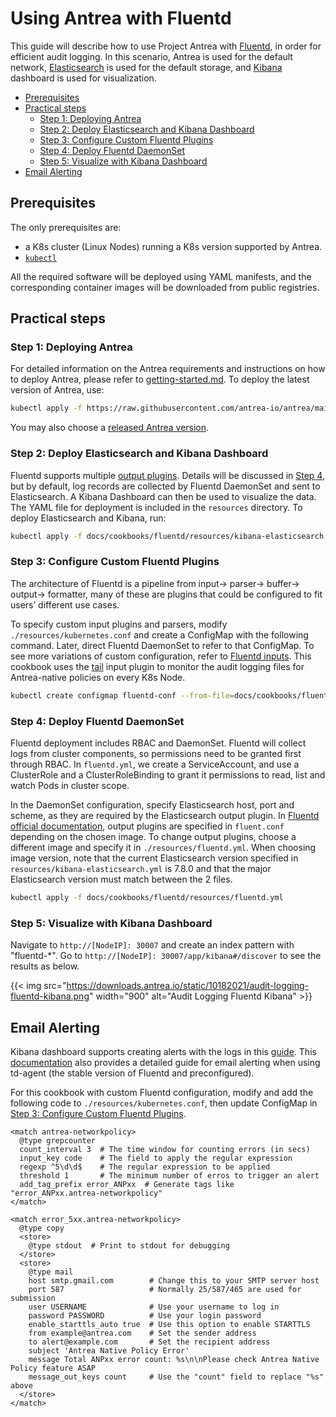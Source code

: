# Using Antrea with Fluentd

This guide will describe how to use Project Antrea with
[Fluentd](https://github.com/fluent/fluentd-kubernetes-daemonset),
in order for efficient audit logging.
In this scenario, Antrea is used for the default network,
[Elasticsearch](https://www.elastic.co/) is used for the default storage,
and [Kibana](https://www.elastic.co/kibana/) dashboard is used for visualization.

<!-- toc -->
- [Prerequisites](#prerequisites)
- [Practical steps](#practical-steps)
  - [Step 1: Deploying Antrea](#step-1-deploying-antrea)
  - [Step 2: Deploy Elasticsearch and Kibana Dashboard](#step-2-deploy-elasticsearch-and-kibana-dashboard)
  - [Step 3: Configure Custom Fluentd Plugins](#step-3-configure-custom-fluentd-plugins)
  - [Step 4: Deploy Fluentd DaemonSet](#step-4-deploy-fluentd-daemonset)
  - [Step 5: Visualize with Kibana Dashboard](#step-5-visualize-with-kibana-dashboard)
- [Email Alerting](#email-alerting)
<!-- /toc -->

## Prerequisites

The only prerequisites are:

* a K8s cluster (Linux Nodes) running a K8s version supported by Antrea.
* [`kubectl`](https://kubernetes.io/docs/tasks/tools/install-kubectl/)

All the required software will be deployed using YAML manifests, and the
corresponding container images will be downloaded from public registries.

## Practical steps

### Step 1: Deploying Antrea

For detailed information on the Antrea requirements and instructions on how to
deploy Antrea, please refer to
[getting-started.md](../../getting-started.md). To deploy the latest version of
Antrea, use:

```bash
kubectl apply -f https://raw.githubusercontent.com/antrea-io/antrea/main/build/yamls/antrea.yml
```

You may also choose a [released Antrea
version](https://github.com/antrea-io/antrea/releases).

### Step 2: Deploy Elasticsearch and Kibana Dashboard

Fluentd supports multiple [output plugins](https://www.fluentd.org/plugins).
Details will be discussed in [Step 4](#step-4-deploy-fluentd-daemonset), but
by default, log records are collected by Fluentd DaemonSet and sent to Elasticsearch.
A Kibana Dashboard can then be used to visualize the data. The YAML file for
deployment is included in the `resources` directory. To deploy Elasticsearch
and Kibana, run:

```bash
kubectl apply -f docs/cookbooks/fluentd/resources/kibana-elasticsearch.yml
```

### Step 3: Configure Custom Fluentd Plugins

The architecture of Fluentd is a pipeline from input-> parser-> buffer->
output-> formatter, many of these are plugins that could be configured to
fit users’ different use cases.

To specify custom input plugins and parsers, modify `./resources/kubernetes.conf`
and create a ConfigMap with the following command. Later, direct Fluentd
DaemonSet to refer to that ConfigMap. To see more variations of custom
configuration, refer to
[Fluentd inputs](https://docs.fluentbit.io/manual/pipeline/inputs).
This cookbook uses the [tail](https://docs.fluentbit.io/manual/pipeline/inputs/tail)
input plugin to monitor the audit logging files for Antrea-native policies
on every K8s Node.

```bash
kubectl create configmap fluentd-conf --from-file=docs/cookbooks/fluentd/resources/kubernetes.conf --namespace=kube-logging
```

### Step 4: Deploy Fluentd DaemonSet

Fluentd deployment includes RBAC and DaemonSet. Fluentd will collect logs
from cluster components, so permissions need to be granted first through
RBAC. In `fluentd.yml`, we create a ServiceAccount, and use a ClusterRole
and a ClusterRoleBinding to grant it permissions to read, list and watch
Pods in cluster scope.

In the DaemonSet configuration, specify Elasticsearch host, port and scheme,
as they are required by the Elasticsearch output plugin.
In [Fluentd official documentation](https://github.com/fluent/fluentd-kubernetes-daemonset),
output plugins are specified in `fluent.conf` depending on the chosen image.
To change output plugins, choose a different image and specify it in `./resources/fluentd.yml`.
When choosing image version, note that the current Elasticsearch version
specified in `resources/kibana-elasticsearch.yml` is 7.8.0 and that the major
Elasticsearch version must match between the 2 files.

```bash
kubectl apply -f docs/cookbooks/fluentd/resources/fluentd.yml
```

### Step 5: Visualize with Kibana Dashboard

Navigate to `http://[NodeIP]: 30007` and create an index pattern with "fluentd-*".
Go to `http://[NodeIP]: 30007/app/kibana#/discover` to see the results as below.

{{< img src="https://downloads.antrea.io/static/10182021/audit-logging-fluentd-kibana.png" width="900" alt="Audit Logging Fluentd Kibana" >}}

## Email Alerting

Kibana dashboard supports creating alerts with the logs in this
[guide](https://www.elastic.co/guide/en/kibana/current/alerting-getting-started.html).
This
[documentation](https://docs.fluentd.org/how-to-guides/splunk-like-grep-and-alert-email)
also provides a detailed guide for email alerting when using td-agent
(the stable version of Fluentd and preconfigured).

For this cookbook with custom Fluentd configuration, modify and add the following
code to `./resources/kubernetes.conf`, then update ConfigMap in
[Step 3: Configure Custom Fluentd Plugins](#step-3-configure-custom-fluentd-plugins).

```editorconfig
<match antrea-networkpolicy>
  @type grepcounter
  count_interval 3  # The time window for counting errors (in secs)
  input_key code    # The field to apply the regular expression
  regexp ^5\d\d$    # The regular expression to be applied
  threshold 1       # The minimum number of erros to trigger an alert
  add_tag_prefix error_ANPxx  # Generate tags like "error_ANPxx.antrea-networkpolicy"
</match>

<match error_5xx.antrea-networkpolicy>
  @type copy  
  <store>
    @type stdout  # Print to stdout for debugging
  </store>
  <store>
    @type mail
    host smtp.gmail.com        # Change this to your SMTP server host
    port 587                   # Normally 25/587/465 are used for submission
    user USERNAME              # Use your username to log in
    password PASSWORD          # Use your login password
    enable_starttls_auto true  # Use this option to enable STARTTLS
    from example@antrea.com    # Set the sender address
    to alert@example.com       # Set the recipient address
    subject 'Antrea Native Policy Error'
    message Total ANPxx error count: %s\n\nPlease check Antrea Native Policy feature ASAP
    message_out_keys count     # Use the "count" field to replace "%s" above
  </store>
</match>
```

